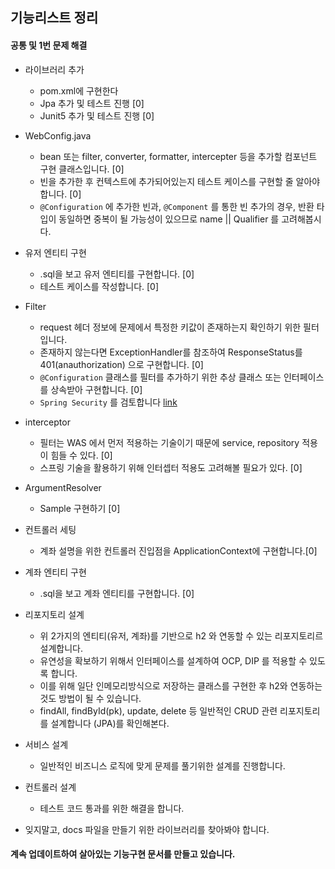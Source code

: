 ## 기능리스트 정리

#### 공통 및 1번 문제 해결 

* 라이브러리 추가
  * pom.xml에 구현한다
  * Jpa 추가 및 테스트 진행 [0]
  * Junit5 추가 및 테스트 진행 [0]

* WebConfig.java
  * bean 또는 filter, converter, formatter, intercepter 등을 추가할 컴포넌트 구현 클래스입니다. [0]
  * 빈을 추가한 후 컨텍스트에 추가되어있는지 테스트 케이스를 구현할 줄 알아야합니다. [0]
  * `@Configuration` 에 추가한 빈과, `@Component` 를 통한 빈 추가의 경우, 반환 타입이 동일하면 중복이 될 가능성이 있으므로 name || Qualifier 를 고려해봅시다.

* 유저 엔티티 구현
  * .sql을 보고 유저 엔티티를 구현합니다. [0]
  * 테스트 케이스를 작성합니다. [0]
 
* Filter
  * request 헤더 정보에 문제에서 특정한 키값이 존재하는지 확인하기 위한 필터입니다.
  * 존재하지 않는다면 ExceptionHandler를 참조하여 ResponseStatus를 401(anauthorization) 으로 구현합니다. [0]
  * `@Configuration` 클래스를 필터를 추가하기 위한 추상 클래스 또는 인터페이스를 상속받아 구현합니다. [0]
  * `Spring Security` 를 검토합니다 [link](https://kimchanjung.github.io/programming/2020/07/01/spring-security-01/)


* interceptor
  * 필터는 WAS 에서 먼저 적용하는 기술이기 때문에 service, repository 적용이 힘들 수 있다. [0]
  * 스프링 기술을 활용하기 위해 인터셉터 적용도 고려해볼 필요가 있다. [0]

* ArgumentResolver
  * Sample 구현하기 [0]

* 컨트롤러 세팅
  * 계좌 설명을 위한 컨트롤러 진입점을 ApplicationContext에 구현합니다.[0]

* 계좌 엔티티 구현
  * .sql을 보고 계좌 엔티티를 구현합니다. [0]
  
* 리포지토리 설계
  * 위 2가지의 엔티티(유저, 계좌)를 기반으로 h2 와 연동할 수 있는 리포지토리르 설계합니다.
  * 유연성을 확보하기 위해서 인터페이스를 설계하여 OCP, DIP 를 적용할 수 있도록 합니다.
  * 이를 위해 일단 인메모리방식으로 저장하는 클래스를 구현한 후 h2와 연동하는 것도 방법이 될 수 있습니다.
  * findAll, findById(pk), update, delete 등 일반적인 CRUD 관련 리포지토리를 설계합니다 (JPA)를 확인해본다.

* 서비스 설계
  * 일반적인 비즈니스 로직에 맞게 문제를 풀기위한 설계를 진행합니다.
* 컨트롤러 설계
  * 테스트 코드 통과를 위한 해결을 합니다.
  
* 잊지말고, docs 파일을 만들기 위한 라이브러리를 찾아봐야 합니다.
#### 계속 업데이트하여 살아있는 기능구현 문서를 만들고 있습니다.
